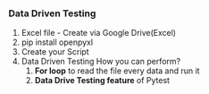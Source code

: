 ### Data Driven Testing

1. Excel file - Create via Google Drive(Excel)
2. pip install openpyxl
2. Create your Script
3. Data Driven Testing How you can perform?
   1. **For loop** to read the file every data and run it
   2. **Data Drive Testing feature** of Pytest
